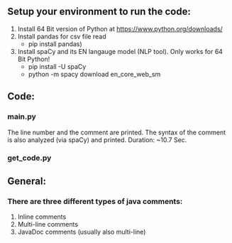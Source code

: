 ## Setup your environment to run the code:

1. Install 64 Bit version of Python at https://www.python.org/downloads/
2. Install pandas for csv file read 
	- pip install pandas)
3. Install spaCy and its EN langauge model (NLP tool). Only works for 64 Bit Python!
	- pip install -U spaCy
	- python -m spacy download en_core_web_sm


## Code:
### main.py
The line number and the comment are printed. The syntax of the comment is also analyzed (via spaCy) and printed.
Duration: ~10.7 Sec.

### get_code.py


## General:
### There are three different types of java comments:
1. Inline comments
2. Multi-line comments
3. JavaDoc comments (usually also multi-line)